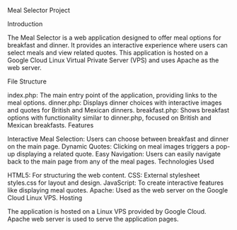 Meal Selector Project

Introduction

The Meal Selector is a web application designed to offer meal options for breakfast and dinner. It provides an interactive experience where users can select meals and view related quotes. This application is hosted on a Google Cloud Linux Virtual Private Server (VPS) and uses Apache as the web server.

File Structure

index.php: The main entry point of the application, providing links to the meal options.
dinner.php: Displays dinner choices with interactive images and quotes for British and Mexican dinners.
breakfast.php: Shows breakfast options with functionality similar to dinner.php, focused on British and Mexican breakfasts.
Features

Interactive Meal Selection: Users can choose between breakfast and dinner on the main page.
Dynamic Quotes: Clicking on meal images triggers a pop-up displaying a related quote.
Easy Navigation: Users can easily navigate back to the main page from any of the meal pages.
Technologies Used

HTML5: For structuring the web content.
CSS: External stylesheet styles.css for layout and design.
JavaScript: To create interactive features like displaying meal quotes.
Apache: Used as the web server on the Google Cloud Linux VPS.
Hosting

The application is hosted on a Linux VPS provided by Google Cloud.
Apache web server is used to serve the application pages.